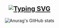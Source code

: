 

<!--
**dldb-chamchi/dldb-chamchi** is a ✨ _special_ ✨ repository because its `README.md` (this file) appears on your GitHub profile.

Here are some ideas to get you started:

- 🔭 I’m currently working on ...
- 🌱 I’m currently learning ...
- 👯 I’m looking to collaborate on ...
- 🤔 I’m looking for help with ...
- 💬 Ask me about ...
- 📫 How to reach me: ...
- 😄 Pronouns: ...
- ⚡ Fun fact: ...
-->
<div align="center">

## [![Typing SVG](https://readme-typing-svg.demolab.com?font=Lobster&size=30&pause=1000&color=F7DC5F&center=true&vCenter=true&width=435&lines=Hi+there%2C+dldb-chamchi's+github+page)](https://git.io/typing-svg)

![Anurag's GitHub stats](https://github-readme-stats.vercel.app/api?username=dldb-chamchi&show_icons=true&theme=ambient_gradient)

</div>

